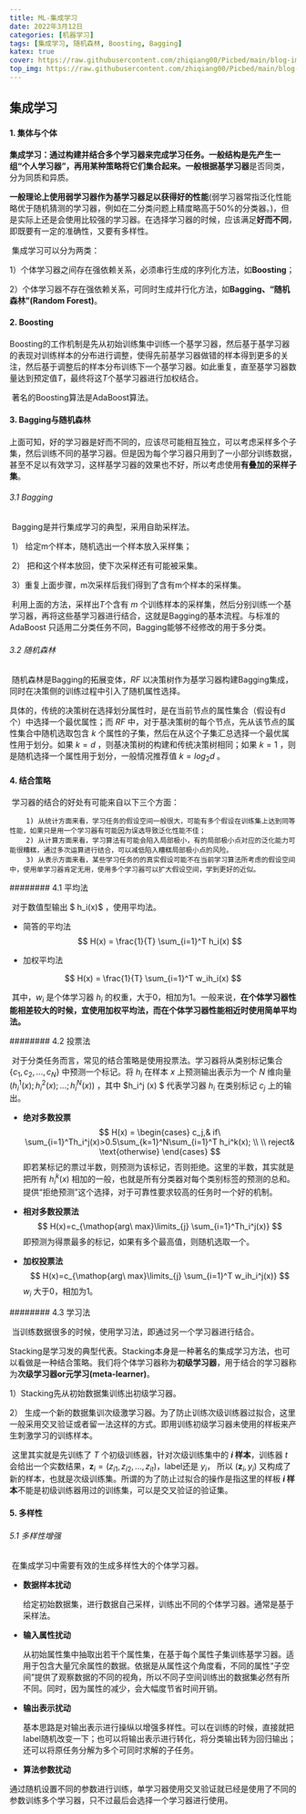 ```yaml
---
title: ML-集成学习
date: 2022年3月12日
categories: [机器学习]
tags: [集成学习, 随机森林, Boosting, Bagging]
katex: true
cover: https://raw.githubusercontent.com/zhiqiang00/Picbed/main/blog-images/2022/03/20/7f0f94f3ea0db706c233c4bcb413c046-XfMeXNI42d8-b472ff.jpg
top_img: https://raw.githubusercontent.com/zhiqiang00/Picbed/main/blog-images/2022/03/20/9d2244833e878e2169062087c9ab0874-wallhaven-g72p87-af7e51.jpg
---
```


## 集成学习

#### 1. 集体与个体

​		**集成学习：**通过构建并结合多个学习器来完成学习任务。一般结构是先产生一组“个人学习器”，再用某种策略将它们集合起来。一般根据**基学习器**是否同类，分为同质和异质。

​		**一般理论上使用弱学习器作为基学习器足以获得好的性能**(弱学习器常指泛化性能略优于随机猜测的学习器，例如在二分类问题上精度略高于50%的分类器。)，但是实际上还是会使用比较强的学习器。在选择学习器的时候，应该满足**好而不同**，即既要有一定的准确性，又要有多样性。

​		集成学习可以分为两类：

​		1）个体学习器之间存在强依赖关系，必须串行生成的序列化方法，如**Boosting**；

​		2）个体学习器不存在强依赖关系，可同时生成并行化方法，如**Bagging、“随机森林”(Random Forest)**。



#### 2. Boosting

​		Boosting的工作机制是先从初始训练集中训练一个基学习器，然后基于基学习器的表现对训练样本的分布进行调整，使得先前基学习器做错的样本得到更多的关注，然后基于调整后的样本分布训练下一个基学习器。如此重复，直至基学习器数量达到预定值$T$，最终将这$T$个基学习器进行加权结合。

​		著名的Boosting算法是AdaBoost算法。



#### 3. Bagging与随机森林

​		上面可知，好的学习器是好而不同的，应该尽可能相互独立，可以考虑采样多个子集，然后训练不同的基学习器。但是因为每个学习器只用到了一小部分训练数据，甚至不足以有效学习，这样基学习器的效果也不好，所以考虑使用**有叠加的采样子集**。

###### 3.1 Bagging

​		Bagging是并行集成学习的典型，采用自助采样法。

​		1） 给定m个样本，随机选出一个样本放入采样集；

​		2） 把和这个样本放回，使下次采样还有可能被采集。

​		3）重复上面步骤，m次采样后我们得到了含有m个样本的采样集。  

​		利用上面的方法，采样出$T$个含有 $m$ 个训练样本的采样集，然后分别训练一个基学习器，再将这些基学习器进行结合，这就是Bagging的基本流程。与标准的 AdaBoost 只适用二分类任务不同，Bagging能够不经修改的用于多分类。

###### 3.2 随机森林

​		随机森林是Bagging的拓展变体，$RF$ 以决策树作为基学习器构建Bagging集成，同时在决策侧的训练过程中引入了随机属性选择。

具体的，传统的决策树在选择划分属性时，是在当前节点的属性集合（假设有d个）中选择一个最优属性；而 $RF$ 中，对于基决策树的每个节点，先从该节点的属性集合中随机选取包含 $k$ 个属性的子集，然后在从这个子集汇总选择一个最优属性用于划分。如果 $k=d$ ，则基决策树的构建和传统决策树相同；如果 $k=1$ ，则是随机选择一个属性用于划分，一般情况推荐值 $k = log_2d$ 。

#### 4. 结合策略

​		学习器的结合的好处有可能来自以下三个方面：

  		1) 从统计方面来看，学习任务的假设空间一般很大，可能有多个假设在训练集上达到同等性能，如果只是用一个学习器有可能因为误选导致泛化性能不佳；
  		2) 从计算方面来看，学习算法有可能会陷入局部极小，有的局部极小点对应的泛化能力可能很糟糕，通过多次运算进行结合，可以减低陷入糟糕局部极小点的风险。
  		3) 从表示方面来看，某些学习任务的的真实假设可能不在当前学习算法所考虑的假设空间中，使用单学习器肯定无用，使用多个学习器可以扩大假设空间，学到更好的近似。

######## 4.1 平均法

​		对于数值型输出 $ h_i(x)$ ，使用平均法。

  -    简答的平均法
       $$
       H(x) = \frac{1}{T} \sum_{i=1}^T h_i(x)
       $$

-   加权平均法

$$
H(x) = \frac{1}{T} \sum_{i=1}^T w_ih_i(x)
$$

​		其中，$w_i$ 是个体学习器 $h_i$ 的权重，大于$0$，相加为$1$。一般来说，**在个体学习器性能相差较大的时候，宜使用加权平均法，而在个体学习器性能相近时使用简单平均法。**

######## 4.2 投票法

​		对于分类任务而言，常见的结合策略是使用投票法。学习器将从类别标记集合 $\{c_1,c_2,...,c_N\}$ 中预测一个标记。将 $h_i$ 在样本 $x$ 上预测输出表示为一个 $N$ 维向量 $(h_i^1(x);h_i^2(x);...;h_i^N(x))$ ，其中 $h_i^j (x) $ 代表学习器 $h_i$ 在类别标记 $c_j$ 上的输出。

-   **绝对多数投票**
    $$
    H(x) = 
    \begin{cases}
    c_j,&   if\ \sum_{i=1}^Th_i^j(x)>0.5\sum_{k=1}^N\sum_{i=1}^T h_i^k(x); \\
    \\
    reject& \text{otherwise}
    \end{cases}
    $$
    ​		即若某标记的票过半数，则预测为该标记，否则拒绝。这里的半数，其实就是把所有 $h_i^k(x)$ 相加的一般，也就是所有分类器对每个类别标签的预测的总和。提供“拒绝预测”这个选择，对于可靠性要求较高的任务时一个好的机制。

-   **相对多数投票法**
    $$
    H(x)=c_{\mathop{arg\ max}\limits_{j} \sum_{i=1}^Th_i^j(x)}
    $$
    即预测为得票最多的标记，如果有多个最高值，则随机选取一个。

-   **加权投票法**
    $$
    H(x)=c_{\mathop{arg\ max}\limits_{j} \sum_{i=1}^T w_ih_i^j(x)}
    $$
    $w_i$ 大于$0$，相加为$1$。

######## 4.3 学习法

​		当训练数据很多的时候，使用学习法，即通过另一个学习器进行结合。

​		Stacking是学习发的典型代表。Stacking本身是一种著名的集成学习方法，也可以看做是一种结合策略。我们将个体学习器称为**初级学习器**，用于结合的学习器称为**次级学习器or元学习(meta-learner)**。

1）Stacking先从初始数据集训练出初级学习器。

2） 生成一个新的数据集训次级激学习器。为了防止训练次级训练器过拟合，这里一般采用交叉验证或者留一法这样的方式。即用训练初级学习器未使用的样板来产生刺激学习的训练样本。

​		这里其实就是先训练了 $T$ 个初级训练器，针对次级训练集中的 **$i$ 样本**，训练器  $t$ 会给出一个实数结果，$\mathbf z_i = (z_{i1}, z_{i2},...,z_{it})$，label还是 $y_i$， 所以 $(\mathbf z_i,y_i)$ 又构成了新的样本，也就是次级训练集。所谓的为了防止过拟合的操作是指这里的样板 **$i$ 样本**不能是初级训练器用过的训练集，可以是交叉验证的验证集。

#### 5. 多样性

###### 5.1 多样性增强

​		在集成学习中需要有效的生成多样性大的个体学习器。

-   **数据样本扰动**

    给定初始数据集，进行数据自己采样，训练出不同的个体学习器。通常是基于采样法。

-   **输入属性扰动**

    从初始属性集中抽取出若干个属性集，在基于每个属性子集训练基学习器。适用于包含大量冗余属性的数据。依据是从属性这个角度看，不同的属性“子空间”提供了观察数据的不同的视角，所以不同子空间训练出的数据集必然有所不同。同时，因为属性的减少，会大幅度节省时间开销。

-   **输出表示扰动**

    基本思路是对输出表示进行操纵以增强多样性。可以在训练的时候，直接就把label随机改变一下；也可以将输出表示进行转化，将分类输出转为回归输出；还可以将原任务分解为多个可同时求解的子任务。

-   **算法参数扰动**

​		通过随机设置不同的参数进行训练，单学习器使用交叉验证就已经是使用了不同的参数训练多个学习器，只不过最后会选择一个学习器进行使用。



